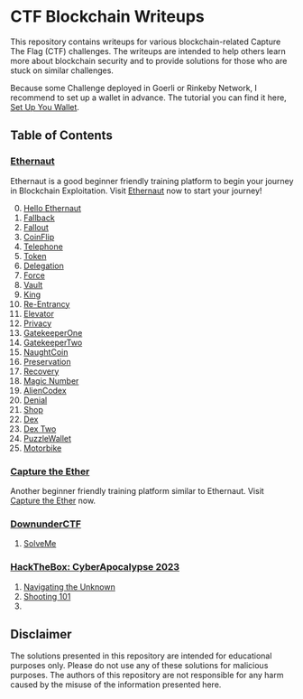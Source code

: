 # CTF Blockchain Writeups

This repository contains writeups for various blockchain-related Capture The Flag (CTF) challenges. The writeups are intended to help others learn more about blockchain security and to provide solutions for those who are stuck on similar challenges.

Because some Challenge deployed in Goerli or Rinkeby Network, I recommend to set up a wallet in advance. The tutorial you can find it here, [Set Up You Wallet](./SetUpWallet.md).

## Table of Contents

### [**Ethernaut**]()
Ethernaut is a good beginner friendly training platform to begin your journey in Blockchain Exploitation. Visit [Ethernaut](https://ethernaut.openzeppelin.com/) now to start your journey!  

0. [Hello Ethernaut]()
1. [Fallback]()
2. [Fallout](0)
3. [CoinFlip]()
4. [Telephone]()
5. [Token]()
6. [Delegation]()
7. [Force]()
8. [Vault]()
9. [King]()
10. [Re-Entrancy]()
11. [Elevator]()
12. [Privacy]()
13. [GatekeeperOne]()
14. [GatekeeperTwo]()
15. [NaughtCoin]()
16. [Preservation]()
17. [Recovery]()
18. [Magic Number]()
19. [AlienCodex]()
20. [Denial]()
21. [Shop]()
22. [Dex]()
23. [Dex Two]()
24. [PuzzleWallet]()
25. [Motorbike]()

### [**Capture the Ether**]()
Another beginner friendly training platform similar to Ethernaut. Visit [Capture the Ether](https://capturetheether.com/) now.

### [**DownunderCTF**](./ctf-list/DownUnderctf2022/)
1. [SolveMe](./ctf-list/DownUnderctf2022/solveme.md)

### [**HackTheBox: CyberApocalypse 2023**](./ctf-list/CyberApocalypse2023/)
1. [Navigating the Unknown](./ctf-list/CyberApocalypse2023/navigating.md) 
2. [Shooting 101](./ctf-list/CyberApocalypse2023/shooting101.md)
3. 

## Disclaimer

The solutions presented in this repository are intended for educational purposes only. Please do not use any of these solutions for malicious purposes. The authors of this repository are not responsible for any harm caused by the misuse of the information presented here.

